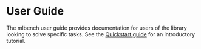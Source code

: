 # User Guide

The mlbench user guide provides documentation for users of the library looking to solve specific tasks.
See the [Quickstart guide](../quickstart.md) for an introductory tutorial.
